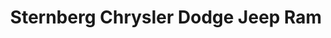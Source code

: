 ---
title: "Sternberg Chrysler Dodge Jeep Ram"
url: /jasper/sternberg-chrysler-dodge-jeep-ram/
shop: Autohaus
---